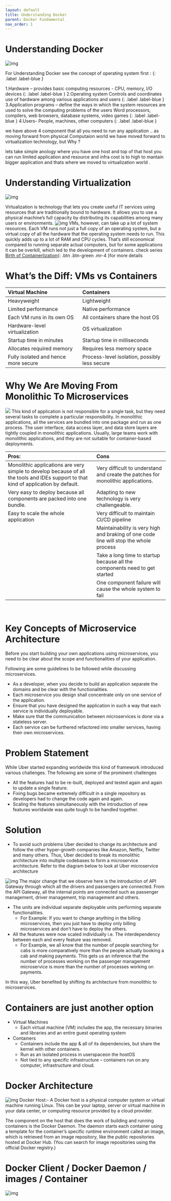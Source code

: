 ```yaml
---
layout: default
title: Understanding Docker 
parent: Docker Fundamental
nav_order: 1
---
```

# Understanding Docker 
![img](https://raw.githubusercontent.com/sangam14/ContainerLabs/master/img/four-components-of-computer-system.png) 
<br>

For Understanding Docker see the concept of operating system first :
{: .label .label-blue } 

1.Hardware – provides basic computing resources - CPU, memory, I/O devices
{: .label .label-blue }
2.Operating system Controls and coordinates use of hardware among various applications and users
{: .label .label-blue }
3.Application programs – define the ways in which the system resources are used to solve the computing problems of the users Word processors, compilers, web browsers, database systems, video games
{: .label .label-blue }
4.Users- People, machines, other computers
{: .label .label-blue }

we have above 4 component that all you need to run any application .. as moving forward from physical Computaion world we have moved forward to virtualization technology, but Why ?

lets take simple anology where you have one host and top of that host you can run limited application and resource and infra cost is to high to mantain bigger application and thats where we moved to virtualization world . 


# Understanding Virtualization
![img](https://raw.githubusercontent.com/sangam14/ContainerLabs/master/img/Virtualization.png)

Virtualization is technology that lets you create useful IT services using resources that are traditionally bound to hardware. It allows you to use a physical machine’s full capacity by distributing its capabilities among many users or environments.
![img](https://raw.githubusercontent.com/sangam14/ContainerLabs/master/img/virtualizationvscontainerlization.png)
VMs, however, can take up a lot of system resources. Each VM runs not just a full copy of an operating system, but a virtual copy of all the hardware that the operating system needs to run. This quickly adds up to a lot of RAM and CPU cycles. That’s still economical compared to running separate actual computers, but for some applications it can be overkill, which led to the development of containers. check series [ Birth of Containerlization](http://containerlabs.kubedaily.com/Birth_of_Containerization/README.html){: .btn .btn-green .mr-4 }for more details 
# What’s the Diff: VMs vs Containers

| Virtual Machine       | Containers       | 
|:-------------|:------------------|
| Heavyweight  |   Lightweight     | 
| Limited performance |   Native performance | 
| Each VM runs in its own OS   |   All containers share the host OS  | 
| Hardware-level virtualization   | OS virtualization |
| Startup time in minutes | Startup time in milliseconds |
| Allocates required memory | Requires less memory space |
| Fully isolated and hence more secure | Process-level isolation, possibly less secure |

# Why We Are Moving From Monolithic To Microservices   
![](https://raw.githubusercontent.com/sangam14/ContainerLabs/master/img/monolith.png)
This kind of application is not responsible for a single task, but they need several tasks to complete a particular responsibility. In monolithic applications, all the services are bundled into one package and run as one process. The user interface, data access layer, and data store layers are tightly coupled in monolithic applications. Usually, large teams work with monolithic applications, and they are not suitable for container-based deployments.

|  Pros:       | Cons      | 
|:-------------|:------------------|
| Monolithic applications are very simple to develop because of all the tools and IDEs support to that kind of application by default. |Very difficult to understand and create the patches for monolithic applications.|
|Very easy to deploy because all components are packed into one bundle.| Adapting to new technology is very challengeable.|
|Easy to scale the whole application|Very difficult to maintain CI/CD pipeline|
| |Maintainability is very high and braking of one code line will stop the whole process| 
| |Take a long time to startup because all the components need to get started | 
| |One component failure will cause the whole system to fail | 
<br>

# Key Concepts of Microservice Architecture

Before you start building your own applications using microservices, you need to be clear about the scope and functionalities of your application.

Following are some guidelines to be followed while discussing microservices.

   -  As a developer, when you decide to build an application separate the domains and be clear with the functionalities.
   -  Each microservice you design shall concentrate only on one service of the application.
   -  Ensure that you have designed the application in such a way that each service is individually deployable.
   -  Make sure that the communication between microservices is done via a stateless server.
   -  Each service can be furthered refactored into smaller services, having their own microservices.


# Problem Statement 

While Uber started expanding worldwide this kind of framework introduced various challenges. The following are some of the prominent challenges

- All the features had to be re-built, deployed and tested again and again to update a single feature.
- Fixing bugs became extremely difficult in a single repository as developers had to change the code again and again.
- Scaling the features simultaneously with the introduction of new features worldwide was quite tough to be handled together.

# Solution

- To avoid such problems Uber decided to change its architecture and follow the other hyper-growth companies like Amazon, Netflix, Twitter and many others. Thus, Uber decided to break its monolithic architecture into multiple codebases to form a microservice architecture.
Refer to the diagram below to look at Uber microservice architecture

![img](https://raw.githubusercontent.com/sangam14/ContainerLabs/master/img/microservice.png)
The major change that we observe here is the introduction of API Gateway through which all the drivers and passengers are connected. From the API Gateway, all the internal points are connected such as passenger management, driver management, trip management and others.
   -  The units are individual separate deployable units performing separate functionalities.
       -  For Example: If you want to change anything in the billing microservices, then you just have to deploy only billing microservices and don’t have to deploy the others.
   -  All the features were now scaled individually i.e. The interdependency between each and every feature was removed.
      - For Example, we all know that the number of people searching for cabs is more comparatively more than the people actually booking a cab and making payments. This gets us an inference that the number of processes working on the passenger management microservice is more than the number of processes working on payments.

In this way, Uber benefited by shifting its architecture from monolithic to microservices.


# Containers are just another option
- Virtual Machines
     - Each virtual machine (VM) includes the app, the necessary binaries and libraries and an entire guest operating system 
- Containers
   - Containers include the app & all of its dependencies, but share the kernel with other containers.
   - Run as an isolated process in userspaceon the hostOS
   - Not tied to any specific infrastructure – containers run on any computer, infrastructure and cloud.

# Docker Architecture

![img](https://raw.githubusercontent.com/sangam14/ContainerLabs/master/img/DockerAchitecture.png)
Docker Host:- A Docker host is a physical computer system or virtual machine running Linux. This can be your laptop, server or virtual machine in your data center, or computing resource provided by a cloud provider.

The component on the host that does the work of building and running containers is the Docker Daemon. The daemon starts each container using a template for the container’s specific runtime environment called an image, which is retrieved from an image repository, like the public repositories hosted at Docker Hub. (You can search for image repositories using the official Docker registry.)

# Docker Client / Docker Daemon / images / Container 
![img](https://raw.githubusercontent.com/sangam14/ContainerLabs/master/img/Docker_Daemon.png)








